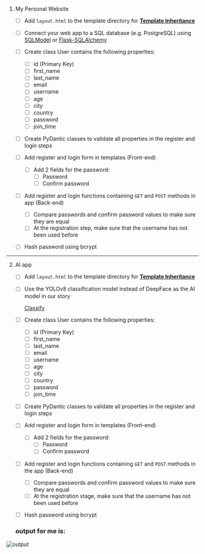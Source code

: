 1. My Personal Website
    - [ ]  Add `layout.html` to the template directory for [**Template Inheritance**](https://jinja.palletsprojects.com/en/3.1.x/templates/#template-inheritance)
    - [ ]  Connect your web app to a SQL database (e.g. PostgreSQL) using [SQLModel](https://sqlmodel.tiangolo.com/) or [Flask-SQLAlchemy](https://flask-sqlalchemy.palletsprojects.com/en/3.1.x/)
    - [ ]  Create class User contains the following properties:
        - [ ]  id (Primary Key)
        - [ ]  first_name
        - [ ]  last_name
        - [ ]  email
        - [ ]  username
        - [ ]  age
        - [ ]  city
        - [ ]  country
        - [ ]  password
        - [ ]  join_time
    - [ ]  Create PyDantic classes to validate all properties in the register and login steps
    - [ ]  Add register and login form in templates (Front-end)
        - [ ]  Add 2 fields for the password:
            - [ ]  Password
            - [ ]  Confirm password
    - [ ]  Add register and login functions containing `GET` and `POST` methods in app (Back-end)
        - [ ]  Compare passwords and confirm password values to make sure they are equal
        - [ ]  At the registration step, make sure that the username has not been used before
    - [ ]  Hash password using bcrypt
        
        
       

---

2. AI app
    - [ ]  Add `layout.html` to the template directory for [**Template Inheritance**](https://jinja.palletsprojects.com/en/3.1.x/templates/#template-inheritance)
    - [ ]  Use the YOLOv8 classification model instead of DeepFace as the AI model in our story
        
        [Classify](https://docs.ultralytics.com/tasks/classify/#predict)
        
    - [ ]  Create class User contains the following properties:
        - [ ]  id (Primary Key)
        - [ ]  first_name
        - [ ]  last_name
        - [ ]  email
        - [ ]  username
        - [ ]  age
        - [ ]  city
        - [ ]  country
        - [ ]  password
        - [ ]  join_time
    - [ ]  Create PyDantic classes to validate all properties in the register and login steps
    - [ ]  Add register and login form in templates (Front-end)
        - [ ]  Add 2 fields for the password:
            - [ ]  Password
            - [ ]  Confirm password
    - [ ]  Add register and login functions containing `GET` and `POST` methods in the app (Back-end)
        - [ ]  Compare passwords and confirm password values to make sure they are equal
        - [ ]  At the registration stage, make sure that the username has not been used before
    - [ ]  Hash password using bcrypt
   ### output for me is:
 ![output](https://github.com/mori-cyber/PyDeploy/assets/65276280/612c1573-d3ab-49b3-b6b9-8a90dbd8882b)



   
   

